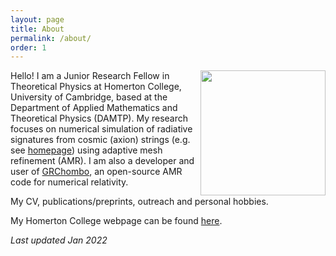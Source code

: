 ```yaml
---
layout: page
title: About
permalink: /about/
order: 1
---
```

<img src="https://amelialdrew.github.io/about/ProfilePicture.png" width="200" style="float:right">

Hello! I am a Junior Research Fellow in Theoretical Physics at Homerton College, University of Cambridge, based at the Department of Applied Mathematics and Theoretical Physics (DAMTP). My research focuses on numerical simulation of radiative signatures from cosmic (axion) strings (e.g. see [homepage](https://amelialdrew.github.io/)) using adaptive mesh refinement (AMR). I am also a developer and user of [GRChombo](https://www.grchombo.org/), an open-source AMR code for numerical relativity.

My CV, publications/preprints, outreach and personal hobbies.

My Homerton College webpage can be found [here](https://www.homerton.cam.ac.uk/people/amelia-drew).

_Last updated Jan 2022_